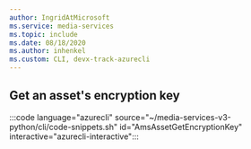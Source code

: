 ```yaml
---
author: IngridAtMicrosoft
ms.service: media-services 
ms.topic: include
ms.date: 08/18/2020
ms.author: inhenkel
ms.custom: CLI, devx-track-azurecli
---
```


<!--Get an asset's encryption key CLI-->

## Get an asset's encryption key

:::code language="azurecli" source="~/media-services-v3-python/cli/code-snippets.sh" id="AmsAssetGetEncryptionKey" interactive="azurecli-interactive":::
